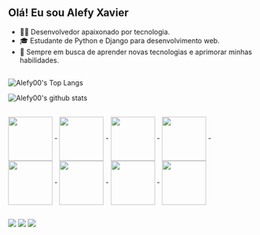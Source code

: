 ## Olá! Eu sou Alefy Xavier

- 👩‍💻 Desenvolvedor apaixonado por tecnologia.
- 🎓 Estudante de Python e Django para desenvolvimento web.
- 🌱 Sempre em busca de aprender novas tecnologias e aprimorar minhas habilidades.
##

![Alefy00's Top Langs](https://github-readme-stats.vercel.app/api/top-langs/?username=Alefy00&theme=tokyonight&layout=compact)

![Alefy00's github stats](https://github-readme-stats.vercel.app/api?username=Alefy00&show_icons=true&theme=tokyonight) 
 ##
<div style="display: inline_block" >
<img align=center height=90  src="https://cdn.jsdelivr.net/gh/devicons/devicon@latest/icons/python/python-original.svg" /> -
<img align=center height=90 src="https://cdn.jsdelivr.net/gh/devicons/devicon@latest/icons/django/django-plain-wordmark.svg" /> -
<img align=center height=90 src="https://cdn.jsdelivr.net/gh/devicons/devicon@latest/icons/html5/html5-original.svg" /> -
<img align=center height=90 src="https://cdn.jsdelivr.net/gh/devicons/devicon@latest/icons/css3/css3-original.svg" /> - 
<img align=center height=90 src="https://cdn.jsdelivr.net/gh/devicons/devicon@latest/icons/javascript/javascript-original.svg" /> -
<img align=center height=90 src="https://cdn.jsdelivr.net/gh/devicons/devicon@latest/icons/react/react-original-wordmark.svg" /> -
<img align=center height=90 src="https://cdn.jsdelivr.net/gh/devicons/devicon@latest/icons/bootstrap/bootstrap-original-wordmark.svg" /> -
<img align=center height=90 src="https://cdn.jsdelivr.net/gh/devicons/devicon@latest/icons/sqlite/sqlite-original.svg" /> 

</div>

  ##

<div>
<a href="https://www.instagram.com/alee_sx/" target="_blank"><img src="https://img.shields.io/badge/Instagram-E4405F?style=for-the-badge&logo=instagram&logoColor=white" target="_blank"></a>
<a href="https://www.linkedin.com/in/alefy-xavier-developer" target="_blank"><img src="https://img.shields.io/badge/LinkedIn-0077B5?style=for-the-badge&logo=linkedin&logoColor=white" target="_blank"></a>
<a href="mailto:alefy_sx@hotmail.com" target="_blank"><img src="https://img.shields.io/badge/Microsoft_Outlook-0078D4?style=for-the-badge&logo=microsoft-outlook&logoColor=white" target="_blank"></a> 
</div>

